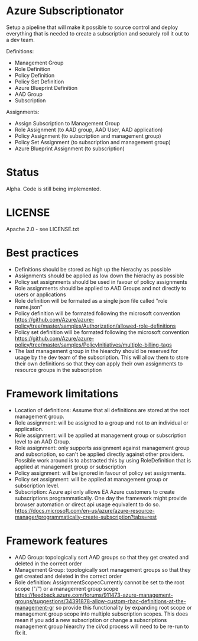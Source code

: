 # Azure Subscriptionator

Setup a pipeline that will make it possible to source control and deploy everything that is needed to create a subscription and securely roll it out to a dev team.

Definitions:
- Management Group
- Role Definition
- Policy Definition
- Policy Set Definition
- Azure Blueprint Definition
- AAD Group
- Subscription

Assignments:
- Assign Subscription to Management Group 
- Role Assignment (to AAD group, AAD User, AAD application)
- Policy Assignment (to subscription and management group)
- Policy Set Assignment (to subscription and management group)
- Azure Blueprint Assignment (to subscription)

# Status
Alpha. Code is still being implemented. 

# LICENSE
Apache 2.0 - see LICENSE.txt

# Best practices

- Definitions should be stored as high up the hierachy as possible
- Assignments should be applied as low down the hierachy as possible
- Policy set assignments should be used in favour of policy assignments
- Role assignments should be applied to AAD Groups and not directly to users or applications
- Role definition will be formated as a single json file called "role name.json"
- Policy definition will be formated following the microsoft convention https://github.com/Azure/azure-policy/tree/master/samples/Authorization/allowed-role-definitions
- Policy set definition will be formated following the microsoft convention https://github.com/Azure/azure-policy/tree/master/samples/PolicyInitiatives/multiple-billing-tags
- The last management group in the hiearchy should be reserved for usage by the dev team of the subscription. This will allow them to store their own definitions so that they can apply their own assignments to resource groups in the subscription

# Framework limitations

- Location of definitions: Assume that all definitions are stored at the root management group. 
- Role assignment: will be assigned to a group and not to an individual or application.
- Role assignment: will be applied at management group or subscription level to an AAD Group.
- Role assignment: only supports assignment against management group and subscription, so can't be applied directly against other providers. Possible work around is to abstracted this by using RoleDefinition that is applied at management group or subscription
- Policy assignment: will be ignored in favour of policy set assignments.
- Policy set assignment: will be applied at management group or subscription level.
- Subscription: Azure api only allows EA Azure customers to create subscriptions programmatically. One day the framework might provide browser automation or direct api usage equivalent to do so. https://docs.microsoft.com/en-us/azure/azure-resource-manager/programmatically-create-subscription?tabs=rest

# Framework features

- AAD Group: topologically sort AAD groups so that they get created and deleted in the correct order
- Management Group: topologically sort management groups so that they get created and deleted in the correct order
- Role definition: AssignmentScopecCurrently cannot be set to the root scope ("/") or a management group scope https://feedback.azure.com/forums/911473-azure-management-groups/suggestions/34391878-allow-custom-rbac-definitions-at-the-management-gr so provide this functionality by expanding root scope or management group scope into multiple subscription scopes. This does mean if you add a new subscription or change a subscriptions management group hiearchy the ci/cd process will need to be re-run to fix it.
